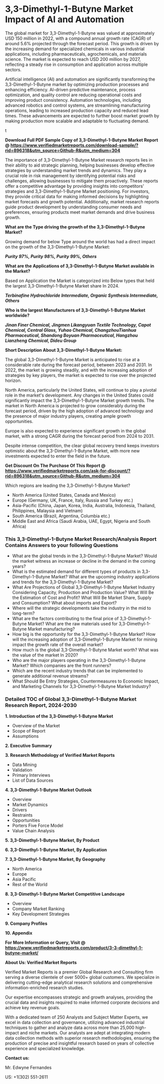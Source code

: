<meta name="title" content="Global 3,3-Dimethyl-1-Butyne Market Impact of AI and Automation"><meta name="description" content="The global market for 3,3-Dimethyl-1-Butyne was valued at approximately USD 150 million in 2022, with a compound annual growth rate (CAGR) of around 5.6% projected thr"><meta name="title" content="3,3-Dimethyl-1-Butyne Market Size, Share, Scope, Trends, Growth, Opportunities, Analysis, Forecast"><h1>3,3-Dimethyl-1-Butyne Market Impact of AI and Automation</h1><p>The global market for 3,3-Dimethyl-1-Butyne was valued at approximately USD 150 million in 2022, with a compound annual growth rate (CAGR) of around 5.6% projected through the forecast period. This growth is driven by the increasing demand for specialized chemicals in various industrial applications, including pharmaceuticals, agrochemicals, and materials science. The market is expected to reach USD 200 million by 2027, reflecting a steady rise in consumption and application across multiple sectors.</p><p>Artificial intelligence (AI) and automation are significantly transforming the 3,3-Dimethyl-1-Butyne market by optimizing production processes and enhancing efficiency. AI-driven predictive maintenance, process optimization, and quality control are reducing operational costs and improving product consistency. Automation technologies, including advanced robotics and control systems, are streamlining manufacturing operations, leading to increased production capacity and reduced lead times. These advancements are expected to further boost market growth by making production more scalable and adaptable to fluctuating demand.</p>t</p><p id="" class=""><strong>Download Full PDF Sample Copy of 3,3-Dimethyl-1-Butyne Market Report @ <a href="https://www.verifiedmarketreports.com/download-sample/?rid=896318&utm_source=Github-R&utm_medium=304" target="_blank">https://www.verifiedmarketreports.com/download-sample/?rid=896318&utm_source=Github-R&utm_medium=304</a></strong></p><p>The importance of&nbsp;3,3-Dimethyl-1-Butyne Market research reports lies in their ability to aid strategic planning, helping businesses develop effective strategies by understanding market trends and dynamics. They play a crucial role in risk management by identifying potential risks and challenges, allowing businesses to mitigate them proactively. These reports offer a competitive advantage by providing insights into competitors' strategies and 3,3-Dimethyl-1-Butyne Market positioning. For investors, they provide critical data for making informed decisions by highlighting market forecasts and growth potential. Additionally, market research reports guide product development by understanding consumer needs and preferences, ensuring products meet market demands and drive business growth.</p><p><strong>What are the&nbsp;Type driving the growth of the 3,3-Dimethyl-1-Butyne Market?</strong></p><p id="" class="">Growing demand for below Type around the world has had a direct impact on the growth of the 3,3-Dimethyl-1-Butyne Market:</p><em><strong>Purity 97%, Purity 98%, Purity 99%, Others</strong></em></p><strong>What are the&nbsp;Applications&nbsp;of 3,3-Dimethyl-1-Butyne Market available in the Market?</strong></p><p id="" class="">Based on Application the Market is categorized into Below types that held the largest 3,3-Dimethyl-1-Butyne Market share In 2024.</p><em><strong>Terbinafine Hydrochloride Intermediate, Organic Synthesis Intermediate, Others</strong></em></p><strong>Who is the largest Manufacturers of 3,3-Dimethyl-1-Butyne Market worldwide?</strong></p><p><em><strong>Jinan Finer Chemical, Jingmen Likangyuan Textile Technology, Capot Chemical, Central Glass, Yuhao Chemical, ChangzhouTianhua Pharmaceutical, Shandong Boyuan Pharmaceutical, Hangzhou Lianzheng Chemical, Dideu Group</strong></em></p><p id="" class=""><strong>Short Description About 3,3-Dimethyl-1-Butyne Market:</strong></p><p>The global 3,3-Dimethyl-1-Butyne Market is anticipated to rise at a considerable rate during the forecast period, between 2023 and 2031. In 2022, the market is growing steadily, and with the increasing adoption of strategies by key players, the market is expected to rise over the projected horizon.</p><p>North America, particularly the United States, will continue to play a pivotal role in the market's development. Any changes in the United States could significantly impact the 3,3-Dimethyl-1-Butyne Market growth trends. The market in North America is projected to grow considerably during the forecast period, driven by the high adoption of advanced technology and the presence of major industry players, creating ample growth opportunities.</p><p>Europe is also expected to experience significant growth in the global market, with a strong CAGR during the forecast period from 2024 to 2031.</p><p>Despite intense competition, the clear global recovery trend keeps investors optimistic about the 3,3-Dimethyl-1-Butyne Market, with more new investments expected to enter the field in the future.</p><p id="" class=""><strong>Get Discount On The Purchase Of This Report @ <a href="https://www.verifiedmarketreports.com/ask-for-discount/?rid=896318&utm_source=Github-R&utm_medium=304" target="_blank">https://www.verifiedmarketreports.com/ask-for-discount/?rid=896318&utm_source=Github-R&utm_medium=304</a></strong></p>Which regions are leading the 3,3-Dimethyl-1-Butyne Market?</p><ul><li>North America (United States, Canada and Mexico)</li><li>Europe (Germany, UK, France, Italy, Russia and Turkey etc.)</li><li>Asia-Pacific (China, Japan, Korea, India, Australia, Indonesia, Thailand, Philippines, Malaysia and Vietnam)</li><li>South America (Brazil, Argentina, Columbia etc.)</li><li>Middle East and Africa (Saudi Arabia, UAE, Egypt, Nigeria and South Africa)</li></ul><h3 id="" class="">This 3,3-Dimethyl-1-Butyne Market Research/Analysis Report Contains Answers to your following Questions</h3><ul><li>What are the global trends in the 3,3-Dimethyl-1-Butyne Market? Would the market witness an increase or decline in the demand in the coming years?</li><li>What is the estimated demand for different types of products in 3,3-Dimethyl-1-Butyne Market? What are the upcoming industry applications and trends for the 3,3-Dimethyl-1-Butyne Market?</li><li>What Are Projections of Global 3,3-Dimethyl-1-Butyne Market Industry Considering Capacity, Production and Production Value? What Will Be the Estimation of Cost and Profit? What Will Be Market Share, Supply and Consumption? What about imports and Export?</li><li>Where will the strategic developments take the industry in the mid to long-term?</li><li>What are the factors contributing to the final price of 3,3-Dimethyl-1-Butyne Market? What are the raw materials used for 3,3-Dimethyl-1-Butyne Market manufacturing?</li><li>How big is the opportunity for the 3,3-Dimethyl-1-Butyne Market? How will the increasing adoption of 3,3-Dimethyl-1-Butyne Market for mining impact the growth rate of the overall market?</li><li>How much is the global 3,3-Dimethyl-1-Butyne Market worth? What was the value of the market In 2020?</li><li>Who are the major players operating in the 3,3-Dimethyl-1-Butyne Market? Which companies are the front runners?</li><li>Which are the recent industry trends that can be implemented to generate additional revenue streams?</li><li>What Should Be Entry Strategies, Countermeasures to Economic Impact, and Marketing Channels for 3,3-Dimethyl-1-Butyne Market Industry?</li></ul><h3 id="" class="">Detailed TOC of Global 3,3-Dimethyl-1-Butyne Market Research Report, 2024-2030</h3><p id="" class=""><strong>1. Introduction of the 3,3-Dimethyl-1-Butyne Market</strong></p><ul><li>Overview of the Market</li><li>Scope of Report</li><li>Assumptions</li></ul><p id="" class=""><strong>2. Executive Summary</strong></p><p id="" class=""><strong>3. Research Methodology of Verified Market Reports</strong></p><ul><li>Data Mining</li><li>Validation</li><li>Primary Interviews</li><li>List of Data Sources</li></ul><p id="" class=""><strong>4. 3,3-Dimethyl-1-Butyne Market Outlook</strong></p><ul><li>Overview</li><li>Market Dynamics</li><li>Drivers</li><li>Restraints</li><li>Opportunities</li><li>Porters Five Force Model</li><li>Value Chain Analysis</li></ul><p id="" class=""><strong>5. 3,3-Dimethyl-1-Butyne Market, By Product</strong></p><p id="" class=""><strong>6. 3,3-Dimethyl-1-Butyne Market, By Application</strong></p><p id="" class=""><strong>7. 3,3-Dimethyl-1-Butyne Market, By Geography</strong></p><ul><li>North America</li><li>Europe</li><li>Asia Pacific</li><li>Rest of the World</li></ul><p id="" class=""><strong>8. 3,3-Dimethyl-1-Butyne Market Competitive Landscape</strong></p><ul><li>Overview</li><li>Company Market Ranking</li><li>Key Development Strategies</li></ul><p id="" class=""><strong>9. Company Profiles</strong></p><p id="" class=""><strong>10. Appendix</strong></p><p id="" class=""><strong>For More Information or Query, Visit @ <a href="https://www.verifiedmarketreports.com/product/3-3-dimethyl-1-butyne-market/" target="_blank">https://www.verifiedmarketreports.com/product/3-3-dimethyl-1-butyne-market/</a></strong></p><p id="" class=""><strong>About Us: Verified Market Reports</strong></p><p id="" class="">Verified Market Reports is a premier Global Research and Consulting firm serving a diverse clientele of over 5000+ global customers. We specialize in delivering cutting-edge analytical research solutions and comprehensive information-enriched research studies.</p><p id="" class="">Our expertise encompasses strategic and growth analyses, providing the crucial data and insights required to make informed corporate decisions and achieve key revenue goals.</p><p id="" class="">With a dedicated team of 250 Analysts and Subject Matter Experts, we excel in data collection and governance, utilizing advanced industrial techniques to gather and analyze data across more than 25,000 high-impact and niche markets. Our analysts are adept at integrating modern data collection methods with superior research methodologies, ensuring the production of precise and insightful research based on years of collective experience and specialized knowledge.</p><p id="" class=""><strong>Contact us:</strong></p><p id="" class="">Mr. Edwyne Fernandes</p><p id="" class="">US: +1(302) 551-2611</p>